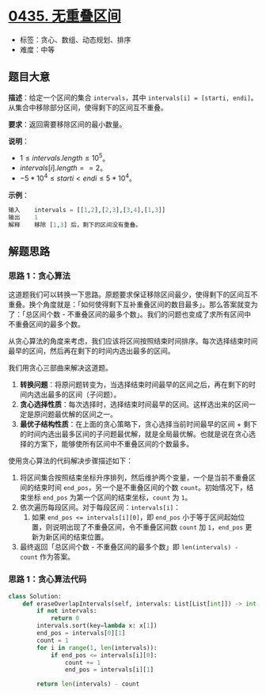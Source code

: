 # [0435. 无重叠区间](https://leetcode.cn/problems/non-overlapping-intervals/)

- 标签：贪心、数组、动态规划、排序
- 难度：中等

## 题目大意

**描述**：给定一个区间的集合 `intervals`，其中 `intervals[i] = [starti, endi]`。从集合中移除部分区间，使得剩下的区间互不重叠。

**要求**：返回需要移除区间的最小数量。

**说明**：

- $1 \le intervals.length \le 10^5$。
- $intervals[i].length == 2$。
- $-5 * 10^4 \le starti < endi \le 5 * 10^4$。

**示例**：

```Python
输入    intervals = [[1,2],[2,3],[3,4],[1,3]]
输出    1
解释    移除 [1,3] 后，剩下的区间没有重叠。
```

## 解题思路

### 思路 1：贪心算法

这道题我们可以转换一下思路。原题要求保证移除区间最少，使得剩下的区间互不重叠。换个角度就是：「如何使得剩下互补重叠区间的数目最多」。那么答案就变为了：「总区间个数 - 不重叠区间的最多个数」。我们的问题也变成了求所有区间中不重叠区间的最多个数。

从贪心算法的角度来考虑，我们应该将区间按照结束时间排序。每次选择结束时间最早的区间，然后再在剩下的时间内选出最多的区间。

我们用贪心三部曲来解决这道题。

1. **转换问题**：将原问题转变为，当选择结束时间最早的区间之后，再在剩下的时间内选出最多的区间（子问题）。
2. **贪心选择性质**：每次选择时，选择结束时间最早的区间。这样选出来的区间一定是原问题最优解的区间之一。
3. **最优子结构性质**：在上面的贪心策略下，贪心选择当前时间最早的区间 + 剩下的时间内选出最多区间的子问题最优解，就是全局最优解。也就是说在贪心选择的方案下，能够使所有区间中不重叠区间的个数最多。

使用贪心算法的代码解决步骤描述如下：

1. 将区间集合按照结束坐标升序排列，然后维护两个变量，一个是当前不重叠区间的结束时间 `end_pos`，另一个是不重叠区间的个数 `count`。初始情况下，结束坐标 `end_pos` 为第一个区间的结束坐标，`count` 为 `1`。
2. 依次遍历每段区间。对于每段区间：`intervals[i]`：
   1. 如果 `end_pos <= intervals[i][0]`，即 `end_pos` 小于等于区间起始位置，则说明出现了不重叠区间，令不重叠区间数 `count` 加 `1`，`end_pos` 更新为新区间的结束位置。
3. 最终返回「总区间个数 - 不重叠区间的最多个数」即 `len(intervals) - count` 作为答案。

### 思路 1：贪心算法代码

```Python
class Solution:
    def eraseOverlapIntervals(self, intervals: List[List[int]]) -> int:
        if not intervals:
            return 0
        intervals.sort(key=lambda x: x[1])
        end_pos = intervals[0][1]
        count = 1
        for i in range(1, len(intervals)):
            if end_pos <= intervals[i][0]:
                count += 1
                end_pos = intervals[i][1]

        return len(intervals) - count
```

